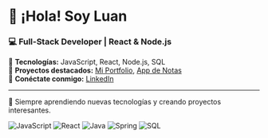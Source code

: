 # 👋 ¡Hola! Soy Luan  
### 💻 Full-Stack Developer | React & Node.js  
🔹 **Tecnologías:** JavaScript, React, Node.js, SQL  
🔹 **Proyectos destacados:** [Mi Portfolio](https://tu-portfolio.com), [App de Notas](https://github.com/luan/notas)  
🔹 **Conéctate conmigo:** [LinkedIn](https://linkedin.com/in/luan)  

---
🌱 Siempre aprendiendo nuevas tecnologías y creando proyectos interesantes.

![JavaScript](https://img.shields.io/badge/-JavaScript-F7DF1E?style=flat&logo=javascript&logoColor=black)
![React](https://img.shields.io/badge/-React-61DAFB?style=flat&logo=react&logoColor=white)
![Java](https://img.shields.io/badge/-Java-007396?style=flat&logo=java&logoColor=white)
![Spring](https://img.shields.io/badge/-Spring-6DB33F?style=flat&logo=spring&logoColor=white)
![SQL](https://img.shields.io/badge/-SQL-4479A1?style=flat&logo=postgresql&logoColor=white)

